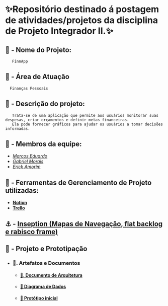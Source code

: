 # **:sparkles:Repositório destinado á postagem de atividades/projetos da disciplina de Projeto Integrador II.:sparkles:**

## **:dizzy: - Nome do Projeto:**
       FinnApp
       
## **:dart: - Área de Atuação**
      Finanças Pessoais

## **:speech_balloon: - Descrição do projeto:**
       Trata-se de uma aplicação que permite aos usuários monitorar suas despesas, criar orçamentos e definir metas financeiras.
       Ela pode fornecer gráficos para ajudar os usuários a tomar decisões informadas.

## **:busts_in_silhouette: - Membros da equipe:**
- <a href="https://github.com/Marcos1701">*Marcos Eduardo*</a>
- <a href="https://github.com/MrMorgam">*Gabriel Morais*</a>
- <a href="https://github.com/erick7amorim">*Erick Amorim*</a>

## :pushpin: - **Ferramentas de Gerenciamento de Projeto utilizadas:**

  - <a href="https://www.notion.so/e65c7907ef2a483581872dbf16c1074c?v=41dd9e9825c247e8a0fe487dc81a7c2c&pvs=4">**Notion**</a>
  - <a href="https://trello.com/b/rRJM6sxG">**Trello**</a>

## :anchor: - <a href="./Documentos_relacionados/Principais_funcionalidades_com_detalhamento_basico.md">**Inseption (Mapas de Navegação, flat backlog e rabisco frame)**</a>

## **:round_pushpin: - Projeto e Prototipação**

- ### :beginner:**. Artefatos e Documentos**

    - #### <a href="./Documentos_relacionados/Arquitetura.md">**:pencil:. Documento de Arquitetura** </a>

    - #### <a href="./Documentos_relacionados/Diagrama_de_dados.png" >**:page_with_curl: Diagrama de Dados**</a>

    - ####  <a href="https://www.figma.com/file/S2YIduEFrUhXukCl5XWJbu/Wireframe_FinnApp?type=design&node-id=0%3A1&mode=design&t=OHh0hbuhagdd3TUU-1" >**:iphone: Protótipo inicial**</a>
